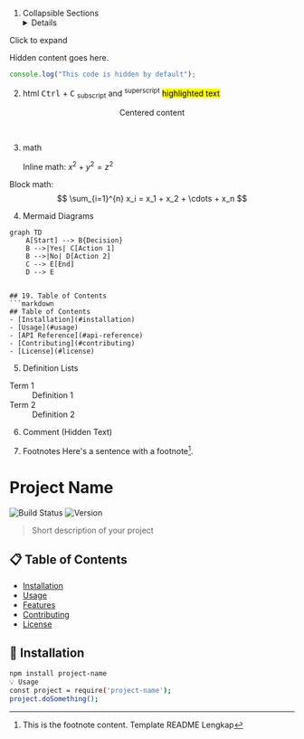 1. Collapsible Sections
   <details>
<summary>Click to expand</summary>

Hidden content goes here.

```javascript
console.log("This code is hidden by default");
```
2. html
   <kbd>Ctrl</kbd> + <kbd>C</kbd>
<sub>subscript</sub> and <sup>superscript</sup>
<mark>highlighted text</mark>

<div align="center">
  Centered content
</div>

<br> <!-- Line break -->

3. math


   Inline math: $x^2 + y^2 = z^2$

Block math:
$$
\sum_{i=1}^{n} x_i = x_1 + x_2 + \cdots + x_n
$$

4. Mermaid Diagrams
```mermaid
graph TD
    A[Start] --> B{Decision}
    B -->|Yes| C[Action 1]
    B -->|No| D[Action 2]
    C --> E[End]
    D --> E


## 19. Table of Contents
```markdown
## Table of Contents
- [Installation](#installation)
- [Usage](#usage)
- [API Reference](#api-reference)
- [Contributing](#contributing)
- [License](#license)
```

5. Definition Lists
<dl>
  <dt>Term 1</dt>
  <dd>Definition 1</dd>
  
  <dt>Term 2</dt>
  <dd>Definition 2</dd>
</dl>

6. Comment (Hidden Text)
<!-- This is a comment and won't be displayed -->

7. Footnotes
Here's a sentence with a footnote[^1].

[^1]: This is the footnote content.
Template README Lengkap
# Project Name

![Build Status](https://img.shields.io/badge/build-passing-brightgreen)
![Version](https://img.shields.io/badge/version-1.0.0-blue)

> Short description of your project

## 📋 Table of Contents
- [Installation](#installation)
- [Usage](#usage)
- [Features](#features)
- [Contributing](#contributing)
- [License](#license)

## 🚀 Installation

```bash
npm install project-name
💡 Usage
const project = require('project-name');
project.doSomething();
```
